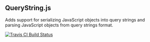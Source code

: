 QueryString.js
--------------

Adds support for serializing JavaScript objects into query strings and parsing JavaScript objects from query strings format.

[![Travis CI Build Status](https://travis-ci.org/josephj/querystring.js.svg)](https://travis-ci.org/)


